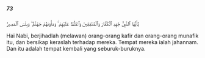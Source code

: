 ##### 73

<span class="ayah">يَٰٓأَيُّهَا ٱلنَّبِىُّ جَٰهِدِ ٱلْكُفَّارَ وَٱلْمُنَٰفِقِينَ وَٱغْلُظْ عَلَيْهِمْ ۚ وَمَأْوَىٰهُمْ جَهَنَّمُ ۖ وَبِئْسَ ٱلْمَصِيرُ</span>

<span class="ayah_translation">Hai Nabi, berjihadlah (melawan) orang-orang kafir dan orang-orang munafik itu, dan bersikap keraslah terhadap mereka. Tempat mereka ialah jahannam. Dan itu adalah tempat kembali yang seburuk-buruknya.</span>
